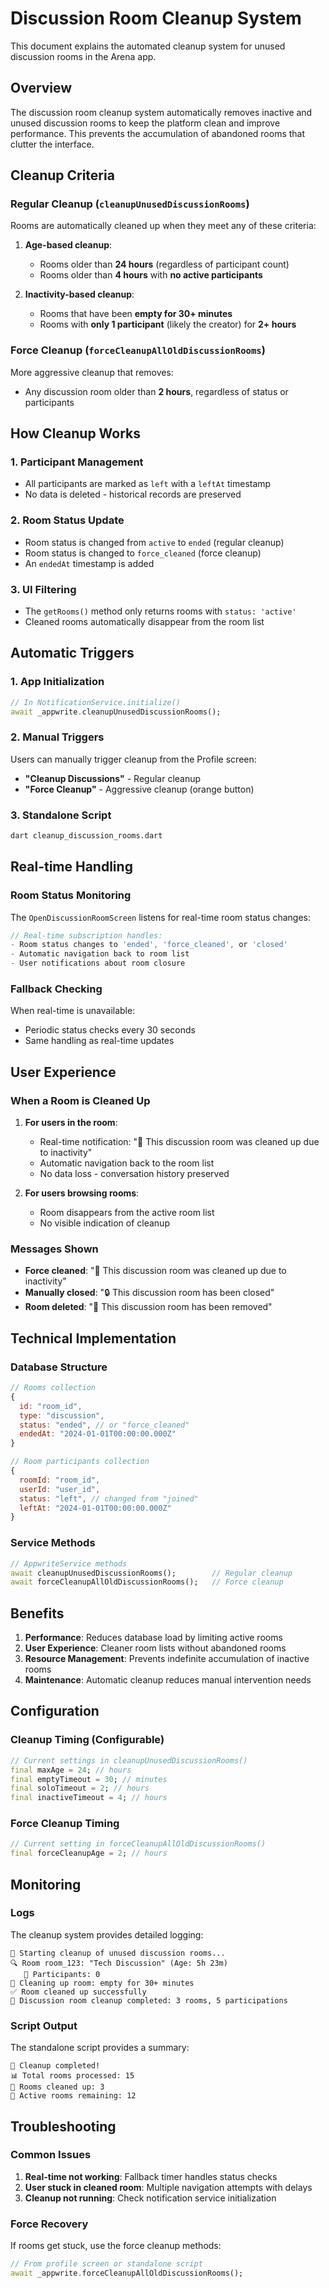 # Discussion Room Cleanup System

This document explains the automated cleanup system for unused discussion rooms in the Arena app.

## Overview

The discussion room cleanup system automatically removes inactive and unused discussion rooms to keep the platform clean and improve performance. This prevents the accumulation of abandoned rooms that clutter the interface.

## Cleanup Criteria

### Regular Cleanup (`cleanupUnusedDiscussionRooms`)

Rooms are automatically cleaned up when they meet any of these criteria:

1. **Age-based cleanup**:
   - Rooms older than **24 hours** (regardless of participant count)
   - Rooms older than **4 hours** with **no active participants**

2. **Inactivity-based cleanup**:
   - Rooms that have been **empty for 30+ minutes**
   - Rooms with **only 1 participant** (likely the creator) for **2+ hours**

### Force Cleanup (`forceCleanupAllOldDiscussionRooms`)

More aggressive cleanup that removes:
- Any discussion room older than **2 hours**, regardless of status or participants

## How Cleanup Works

### 1. Participant Management
- All participants are marked as `left` with a `leftAt` timestamp
- No data is deleted - historical records are preserved

### 2. Room Status Update
- Room status is changed from `active` to `ended` (regular cleanup)
- Room status is changed to `force_cleaned` (force cleanup)
- An `endedAt` timestamp is added

### 3. UI Filtering
- The `getRooms()` method only returns rooms with `status: 'active'`
- Cleaned rooms automatically disappear from the room list

## Automatic Triggers

### 1. App Initialization
```dart
// In NotificationService.initialize()
await _appwrite.cleanupUnusedDiscussionRooms();
```

### 2. Manual Triggers
Users can manually trigger cleanup from the Profile screen:
- **"Cleanup Discussions"** - Regular cleanup
- **"Force Cleanup"** - Aggressive cleanup (orange button)

### 3. Standalone Script
```bash
dart cleanup_discussion_rooms.dart
```

## Real-time Handling

### Room Status Monitoring
The `OpenDiscussionRoomScreen` listens for real-time room status changes:

```dart
// Real-time subscription handles:
- Room status changes to 'ended', 'force_cleaned', or 'closed'
- Automatic navigation back to room list
- User notifications about room closure
```

### Fallback Checking
When real-time is unavailable:
- Periodic status checks every 30 seconds
- Same handling as real-time updates

## User Experience

### When a Room is Cleaned Up

1. **For users in the room**:
   - Real-time notification: "🧹 This discussion room was cleaned up due to inactivity"
   - Automatic navigation back to the room list
   - No data loss - conversation history preserved

2. **For users browsing rooms**:
   - Room disappears from the active room list
   - No visible indication of cleanup

### Messages Shown

- **Force cleaned**: "🧹 This discussion room was cleaned up due to inactivity"
- **Manually closed**: "🔒 This discussion room has been closed"
- **Room deleted**: "🧹 This discussion room has been removed"

## Technical Implementation

### Database Structure

```javascript
// Rooms collection
{
  id: "room_id",
  type: "discussion",
  status: "ended", // or "force_cleaned"
  endedAt: "2024-01-01T00:00:00.000Z"
}

// Room participants collection
{
  roomId: "room_id",
  userId: "user_id",
  status: "left", // changed from "joined"
  leftAt: "2024-01-01T00:00:00.000Z"
}
```

### Service Methods

```dart
// AppwriteService methods
await cleanupUnusedDiscussionRooms();        // Regular cleanup
await forceCleanupAllOldDiscussionRooms();   // Force cleanup
```

## Benefits

1. **Performance**: Reduces database load by limiting active rooms
2. **User Experience**: Cleaner room lists without abandoned rooms  
3. **Resource Management**: Prevents indefinite accumulation of inactive rooms
4. **Maintenance**: Automatic cleanup reduces manual intervention needs

## Configuration

### Cleanup Timing (Configurable)
```dart
// Current settings in cleanupUnusedDiscussionRooms()
final maxAge = 24; // hours
final emptyTimeout = 30; // minutes
final soloTimeout = 2; // hours
final inactiveTimeout = 4; // hours
```

### Force Cleanup Timing
```dart
// Current setting in forceCleanupAllOldDiscussionRooms()
final forceCleanupAge = 2; // hours
```

## Monitoring

### Logs
The cleanup system provides detailed logging:

```
🧹 Starting cleanup of unused discussion rooms...
🔍 Room room_123: "Tech Discussion" (Age: 5h 23m)
   👥 Participants: 0
🧹 Cleaning up room: empty for 30+ minutes
✅ Room cleaned up successfully
🧹 Discussion room cleanup completed: 3 rooms, 5 participations
```

### Script Output
The standalone script provides a summary:

```
🎉 Cleanup completed!
📊 Total rooms processed: 15
🧹 Rooms cleaned up: 3
🏃 Active rooms remaining: 12
```

## Troubleshooting

### Common Issues

1. **Real-time not working**: Fallback timer handles status checks
2. **User stuck in cleaned room**: Multiple navigation attempts with delays
3. **Cleanup not running**: Check notification service initialization

### Force Recovery
If rooms get stuck, use the force cleanup methods:

```dart
// From profile screen or standalone script
await _appwrite.forceCleanupAllOldDiscussionRooms();
``` 